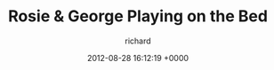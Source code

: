---
blog: richard
date: 2012-08-28 16:12:19 +0000
title: "Rosie & George Playing on the Bed"
author: richard
permalink: /photography/instagram/rosie-george/
---